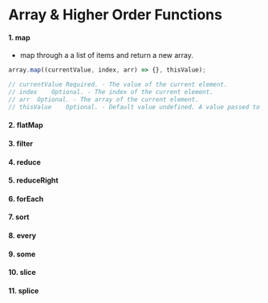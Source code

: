# Array & Higher Order Functions

#### 1. map

- map through a a list of items and return a new array.

```js
array.map((currentValue, index, arr) => {}, thisValue);

// currentValue	Required. - The value of the current element.
// index	Optional. - The index of the current element.
// arr	Optional. - The array of the current element.
// thisValue	Optional. - Default value undefined. A value passed to the function to be used as its this value.
```

#### 2. flatMap

#### 3. filter

#### 4. reduce

#### 5. reduceRight

#### 6. forEach

#### 7. sort

#### 8. every

#### 9. some

#### 10. slice

#### 11. splice
